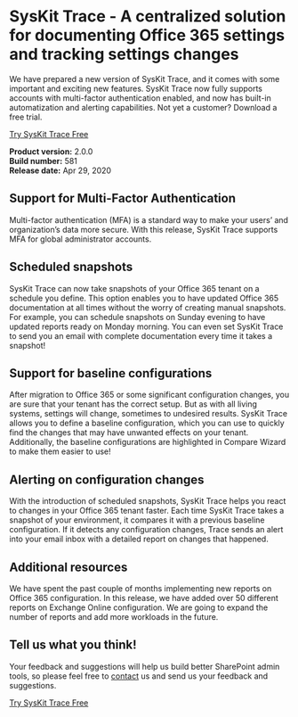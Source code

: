 # SysKit Trace - A centralized solution for documenting Office 365 settings and tracking settings changes

We have prepared a new version of SysKit Trace, and it comes with some important and exciting new features. SysKit Trace now fully supports accounts with multi-factor authentication enabled, and now has built-in automatization and alerting capabilities. Not yet a customer? Download a free trial.

[Try SysKit Trace Free](https://www.syskit.com/products/trace/download/)

**Product version:** 2.0.0  
**Build number:** 581  
**Release date:** Apr 29, 2020

## Support for Multi-Factor Authentication

Multi-factor authentication (MFA) is a standard way to make your users’ and organization’s data more secure. With this release, SysKit Trace supports MFA for global administrator accounts.

## Scheduled snapshots

SysKit Trace can now take snapshots of your Office 365 tenant on a schedule you define. This option enables you to have updated Office 365 documentation at all times without the worry of creating manual snapshots. For example, you can schedule snapshots on Sunday evening to have updated reports ready on Monday morning. You can even set SysKit Trace to send you an email with complete documentation every time it takes a snapshot!

## Support for baseline configurations

After migration to Office 365 or some significant configuration changes, you are sure that your tenant has the correct setup. But as with all living systems, settings will change, sometimes to undesired results. SysKit Trace allows you to define a baseline configuration, which you can use to quickly find the changes that may have unwanted effects on your tenant. Additionally, the baseline configurations are highlighted in Compare Wizard to make them easier to use!

## Alerting on configuration changes  

With the introduction of scheduled snapshots, SysKit Trace helps you react to changes in your Office 365 tenant faster. Each time SysKit Trace takes a snapshot of your environment, it compares it with a previous baseline configuration. If it detects any configuration changes, Trace sends an alert into your email inbox with a detailed report on changes that happened.    

## Additional resources

We have spent the past couple of months implementing new reports on Office 365 configuration. In this release, we have added over 50 different reports on Exchange Online configuration. We are going to expand the number of reports and add more workloads in the future. 

## Tell us what you think! 

Your feedback and suggestions will help us build better SharePoint admin tools, so please feel free to [contact](https://feedback.syskit.com/?project=TRACE) us and send us your feedback and suggestions.

[Try SysKit Trace Free](https://www.syskit.com/products/trace/download/)